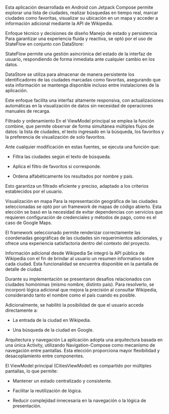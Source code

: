 Esta aplicación desarrollada en Android con Jetpack Compose permite explorar una lista de ciudades, realizar búsquedas en tiempo real, marcar ciudades como favoritas, visualizar su ubicación en un mapa y acceder a información adicional mediante la API de Wikipedia.

Enfoque técnico y decisiones de diseño
Manejo de estado y persistencia
Para garantizar una experiencia fluida y reactiva, se optó por el uso de StateFlow en conjunto con DataStore:

StateFlow permite una gestión asincrónica del estado de la interfaz de usuario, respondiendo de forma inmediata ante cualquier cambio en los datos.

DataStore se utiliza para almacenar de manera persistente los identificadores de las ciudades marcadas como favoritas, asegurando que esta información se mantenga disponible incluso entre instalaciones de la aplicación.

Este enfoque facilita una interfaz altamente responsiva, con actualizaciones automáticas en la visualización de datos sin necesidad de operaciones manuales de recarga.

Filtrado y ordenamiento
En el ViewModel principal se emplea la función combine, que permite observar de forma simultánea múltiples flujos de datos: la lista de ciudades, el texto ingresado en la búsqueda, los favoritos y la preferencia de visualización de solo favoritos.

Ante cualquier modificación en estas fuentes, se ejecuta una función que:

- Filtra las ciudades según el texto de búsqueda.

- Aplica el filtro de favoritos si corresponde.

- Ordena alfabéticamente los resultados por nombre y país.

Esto garantiza un filtrado eficiente y preciso, adaptado a los criterios establecidos por el usuario.

Visualización en mapa
Para la representación geográfica de las ciudades seleccionadas se optó por un framework de mapas de código abierto. Esta elección se basó en la necesidad de evitar dependencias con servicios que requieren configuración de credenciales y métodos de pago, como es el caso de Google Maps.

El framework seleccionado permite renderizar correctamente las coordenadas geográficas de las ciudades sin requerimientos adicionales, y ofrece una experiencia satisfactoria dentro del contexto del proyecto.

Información adicional desde Wikipedia
Se integró la API pública de Wikipedia con el fin de brindar al usuario un resumen informativo sobre cada ciudad. Esta funcionalidad se encuentra disponible en la pantalla de detalle de ciudad.

Durante su implementación se presentaron desafíos relacionados con ciudades homónimas (mismo nombre, distinto país). Para resolverlo, se incorporó lógica adicional que mejora la precisión al consultar Wikipedia, considerando tanto el nombre como el país cuando es posible.

Adicionalmente, se habilitó la posibilidad de que el usuario acceda directamente a:

- La entrada de la ciudad en Wikipedia.

- Una búsqueda de la ciudad en Google.

Arquitectura y navegación
La aplicación adopta una arquitectura basada en una única Activity, utilizando Navigation-Compose como mecanismo de navegación entre pantallas. Esta elección proporciona mayor flexibilidad y desacoplamiento entre componentes.

El ViewModel principal (CitiesViewModel) es compartido por múltiples pantallas, lo que permite:

- Mantener un estado centralizado y consistente.

- Facilitar la reutilización de lógica.

- Reducir complejidad innecesaria en la navegación o la lógica de presentación.

